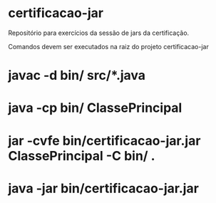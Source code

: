 # certificacao-jar
Repositório para exercícios da sessão de jars da certificação.

Comandos devem ser executados na raiz do projeto certificacao-jar

# javac -d bin/ src/*.java
# java -cp bin/ ClassePrincipal
# jar -cvfe  bin/certificacao-jar.jar ClassePrincipal -C bin/ .
# java -jar bin/certificacao-jar.jar
